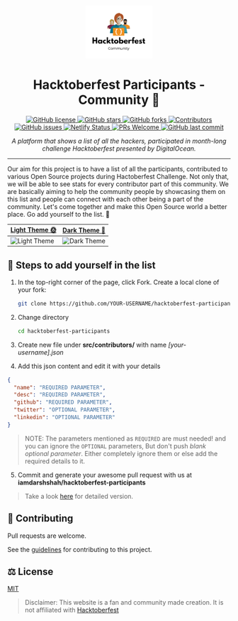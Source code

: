 <p align="center">
<img src="/src/static/logo.png" alt="Logo" width="30%" />
</p>
<h1 align="center">Hacktoberfest Participants - Community 🎃 </h1>
<p align="center">
  <a href="https://github.com/iamdarshshah/hacktoberfest-participants/blob/master/LICENSE">
    <img src="https://img.shields.io/github/license/iamdarshshah/hacktoberfest-participants?logo=github&style=plastic" alt="GitHub license" />
  </a>
  <a href="https://github.com/iamdarshshah/hacktoberfest-participants/stargazers">
    <img src="https://img.shields.io/github/stars/iamdarshshah/hacktoberfest-participants?logo=github&style=plastic" alt="GitHub stars" />
  </a>
  <a href="https://github.com/iamdarshshah/hacktoberfest-participants/network">
    <img src="https://img.shields.io/github/forks/iamdarshshah/hacktoberfest-participants?logo=github&style=plastic" alt="GitHub forks" />
  </a>
  <a href="https://github.com/iamdarshshah/hacktoberfest-participants/graphs/contributors">
        <img src="https://img.shields.io/github/contributors/iamdarshshah/hacktoberfest-participants?logo=github&style=plastic" alt="Contributors"  />
    </a>
  <a href="https://github.com/iamdarshshah/hacktoberfest-participants/issues">
    <img src="https://img.shields.io/github/issues/iamdarshshah/hacktoberfest-participants?logo=github&style=plastic" alt="GitHub issues" />
  </a>
  <a href="https://app.netlify.com/sites/hacktoberfest-participants/deploys">
    <img src="https://img.shields.io/netlify/6ba5f5ad-3203-471e-b054-9634297e851c?logo=netlify&style=plastic" alt="Netlify Status" />
  </a>
  <a href="https://github.com/iamdarshshah/hacktoberfest-participants">
    <img src="https://img.shields.io/badge/PRs-welcome-brightgreen.svg?logo=git&style=plastic&logoColor=white" alt="PRs Welcome" />
  </a>
  <a href="https://github.com/iamdarshshah/hacktoberfest-participants">
    <img src="https://img.shields.io/github/last-commit/iamdarshshah/hacktoberfest-participants?logo=github&style=plastic" alt="GitHub last commit" />
  </a>
</p>

<p align="center">
  <i>A platform that shows a list of all the hackers, participated in month-long challenge Hacktoberfest presented by DigitalOcean.</i>
</p>

---

Our aim for this project is to have a list of all the participants, contributed
to various Open Source projects during Hactoberfest Challenge. Not only that, we
will be able to see stats for every contributor part of this community. We are
basically aiming to help the community people by showcasing them on this list
and people can connect with each other being a part of the community. Let's come
together and make this Open Source world a better place. Go add yourself to the
list. 🚀

<div align="center">
  <table border="0" cellspacing="0" cellpadding="0">
    <thead>
      <tr>
        <th>
          <strong><a href="https://ireact.tech">Light Theme 🌞</a></strong>
        </th>
        <th>
          <strong><a href="https://ireact.tech">Dark Theme 🌛</a></strong>
        </th>
      </tr>
    </thead>
    <tbody>
      <tr>
        <td>
            <img
              alt="Light Theme"
              src="https://github.com/iamdarshshah/hacktoberfest-participants/blob/master/src/static/light-theme.png"
            />
        </td>
        <td>
            <img
              alt="Dark Theme"
              src="https://github.com/iamdarshshah/hacktoberfest-participants/blob/master/src/static/dark-theme.png"
            />
        </td>
      </tr>
    </tbody>
  </table>
</div>

## 🏃 Steps to add yourself in the list

1. In the top-right corner of the page, click Fork. Create a local clone of your
   fork:

   ```sh
   git clone https://github.com/YOUR-USERNAME/hacktoberfest-participants
   ```

2. Change directory

   ```sh
   cd hacktoberfest-participants
   ```

3. Create new file under **src/contributors/** with name _[your-username].json_
4. Add this json content and edit it with your details

```json
{
  "name": "REQUIRED PARAMETER",
  "desc": "REQUIRED PARAMETER",
  "github": "REQUIRED PARAMETER",
  "twitter": "OPTIONAL PARAMETER",
  "linkedin": "OPTIONAL PARAMETER"
}
```

> NOTE: The parameters mentioned as `REQUIRED` are must needed! and you can
> ignore the `OPTIONAL` parameters, But don't push _blank optional parameter_.
> Either completely ignore them or else add the required details to it.

5. Commit and generate your awesome pull request with us at
   **iamdarshshah/hacktoberfest-participants**

> Take a look [here](./example-showcase/add_me.md) for detailed version.

## 🤝 Contributing

Pull requests are welcome.

See the [guidelines](CONTRIBUTING.md) for contributing to this project.

## ⚖️ License

[MIT](LICENSE)

> Disclaimer: This website is a fan and community made creation. It is not
> affiliated with [Hacktoberfest](https://hacktoberfest.digitalocean.com/)
